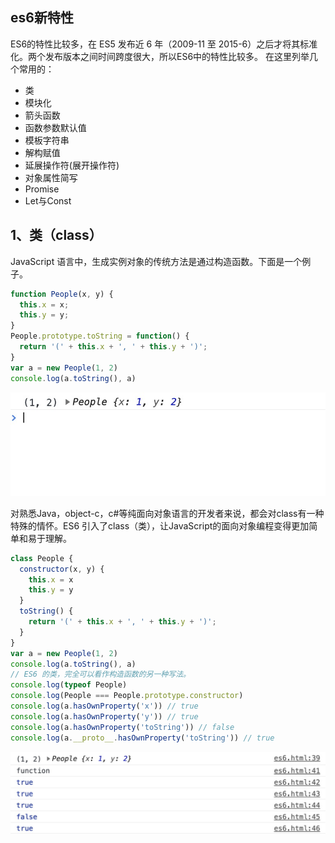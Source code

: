 <!--
 * @Author: your name
 * @Date: 2021-02-16 16:13:12
 * @LastEditTime: 2021-02-16 17:10:23
 * @LastEditors: Please set LastEditors
 * @Description: In User Settings 
 * @FilePath: /fe-interview/es6/es6.md
-->
## es6新特性

ES6的特性比较多，在 ES5 发布近 6 年（2009-11 至 2015-6）之后才将其标准化。两个发布版本之间时间跨度很大，所以ES6中的特性比较多。
在这里列举几个常用的：

- 类
- 模块化
- 箭头函数
- 函数参数默认值
- 模板字符串
- 解构赋值
- 延展操作符(展开操作符)
- 对象属性简写
- Promise
- Let与Const

## 1、类（class）

JavaScript 语言中，生成实例对象的传统方法是通过构造函数。下面是一个例子。

```js
function People(x, y) {
  this.x = x;
  this.y = y;
}
People.prototype.toString = function() {
  return '(' + this.x + ', ' + this.y + ')';
}
var a = new People(1, 2)
console.log(a.toString(), a)
```
![打印](../images/1613464481008.jpg)

对熟悉Java，object-c，c#等纯面向对象语言的开发者来说，都会对class有一种特殊的情怀。ES6 引入了class（类），让JavaScript的面向对象编程变得更加简单和易于理解。
```js
class People {
  constructor(x, y) {
    this.x = x
    this.y = y
  }
  toString() {
    return '(' + this.x + ', ' + this.y + ')';
  }
}
var a = new People(1, 2)
console.log(a.toString(), a)
// ES6 的类，完全可以看作构造函数的另一种写法。
console.log(typeof People)
console.log(People === People.prototype.constructor)
console.log(a.hasOwnProperty('x')) // true
console.log(a.hasOwnProperty('y')) // true
console.log(a.hasOwnProperty('toString')) // false
console.log(a.__proto__.hasOwnProperty('toString')) // true

```
![打印](../images/1613465809057.jpg)

